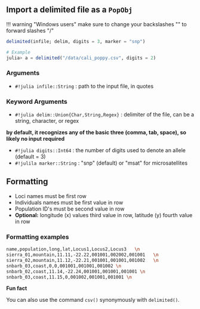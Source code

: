 ## Import a delimited file as a `PopObj`

!!! warning "Windows users"
    make sure to change your backslashes "\" to forward slashes "/" 
    

```julia
delimited(infile; delim, digits = 3, marker = "snp")

# Example
julia> a = delimited("/data/cali_poppy.csv", digits = 2)
```

### Arguments

- `#!julia infile::String` : path to the input file, in quotes

### Keyword Arguments

- `#!julia delim::Union{Char,String,Regex}` : delimiter of the file, can be a string, character, or regex

**by default, it recognizes any of the basic three (comma, tab, space), so likely no input required**

- `#!julia digits::Int64` : the number of digits used to denote an allele (default = 3)
- `#!julila marker::String`  : "snp" (default) or "msat" for microsatellites



## Formatting

- Loci names must be first row
- Individuals names must be first value in row
- Population ID's must be second value in row
- **Optional:** longitude (x) values third value in row, latitude (y) fourth value in row

### Formatting examples
```bash
name,population,long,lat,Locus1,Locus2,Locus3   \n
sierra_01,mountain,11.11,-22.22,001001,002002,001001   \n
sierra_02,mountain,11.12,-22.21,001001,001001,001002   \n
snbarb_03,coast,0,0,001001,001001,001002 \n
snbarb_02,coast,11.14,-22.24,001001,001001,001001 \n
snbarb_03,coast,11.15,0,001002,001001,001001 \n
```

**Fun fact**

You can also use the command `csv()` synonymously with `delimited()`. 